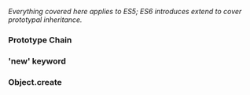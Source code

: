 _Everything covered here applies to ES5; ES6 introduces extend to cover prototypal inheritance._

### Prototype Chain

### 'new' keyword

### Object.create